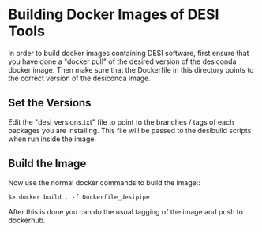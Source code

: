 # Building Docker Images of DESI Tools

In order to build docker images containing DESI software, first ensure
that you have done a "docker pull" of the desired version of the desiconda
docker image.  Then make sure that the Dockerfile in this directory points
to the correct version of the desiconda image.


## Set the Versions

Edit the "desi_versions.txt" file to point to the branches / tags of each
packages you are installing.  This file will be passed to the desibuild
scripts when run inside the image.


## Build the Image

Now use the normal docker commands to build the image::

    $> docker build . -f Dockerfile_desipipe

After this is done you can do the usual tagging of the image and push to 
dockerhub.

